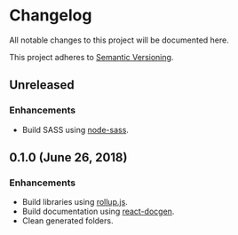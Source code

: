 <!--
  When editing this file keep in mind to:
  * Prefer clear English sentences to short abbreviations.
  * Keep the sections sorted in the same order:
    1. Breaking changes
    2. Enhancements
    3. Bug fixes
    4. Documentation
  * Put all unreleased changes in the top level "Unreleased" section.
-->

# Changelog

All notable changes to this project will be documented here.

This project adheres to [Semantic Versioning](http://semver.org/spec/v2.0.0.html).

## Unreleased

### Enhancements

- Build SASS using [node-sass](https://github.com/sass/node-sass).

## 0.1.0 (June 26, 2018)

### Enhancements

- Build libraries using [rollup.js](https://rollupjs.org/).
- Build documentation using [react-docgen](https://github.com/reactjs/react-docgen).
- Clean generated folders.
